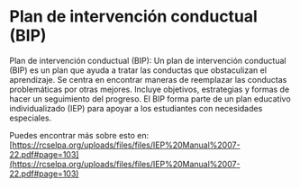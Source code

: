# Plan de intervención conductual (BIP)
Plan de intervención conductual (BIP): Un plan de intervención conductual (BIP) es un plan que ayuda a tratar las conductas que obstaculizan el aprendizaje. Se centra en encontrar maneras de reemplazar las conductas problemáticas por otras mejores. Incluye objetivos, estrategias y formas de hacer un seguimiento del progreso. El BIP forma parte de un plan educativo individualizado (IEP) para apoyar a los estudiantes con necesidades especiales.

Puedes encontrar más sobre esto en: [https://rcselpa.org/uploads/files/files/IEP%20Manual%2007-22.pdf#page=103](https://rcselpa.org/uploads/files/files/IEP%20Manual%2007-22.pdf#page=103)

